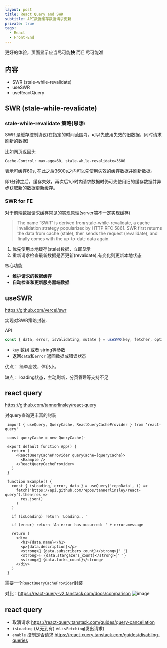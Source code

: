 ```yaml
---
layout: post
title: React Query and SWR
subtitle: API数据缓存数据请求更新
private: true
tags:
  - React
  - Front-End
---
```


更好的体验，页面显示应当尽可能**快** 而且 尽可能**准**

## 内容

- SWR (stale-while-revalidate)
- useSWR
- useReactQuery

## SWR (stale-while-revalidate)

### stale-while-revalidate 策略(思想)

SWR 是缓存控制协议(在指定的时间范围内，可以先使用失效的旧数据，同时请求刷新的数据)

比如网页返回头
```
Cache-Control: max-age=60, stale-while-revalidate=3600
```
表示可缓存60s, 在此之后3600s之内可以先使用失效的缓存数据并刷新数据。

即1分钟之后，缓存失效，再次后1小时内请求数据时仍可先使用旧的缓存数据并异步获取新的数据更新缓存。


### SWR for FE

对于前端数据请求缓存常见的实现原理(server端不一定实现缓存)

> The name “SWR” is derived from stale-while-revalidate, a cache invalidation strategy popularized by HTTP RFC 5861. 
> SWR first returns the data from cache (stale), then sends the request (revalidate), and finally comes with the up-to-date data again.

1. 优先使用本地缓存(stale)数据，立即显示
2. 重新请求检查最新数据是否更新(revalidate),有变化则更新本地状态

核心功能 

* **维护请求的数据缓存**
* **自动检查和更新服务器端数据**

## useSWR

<https://github.com/vercel/swr>

实现对SWR策略封装.

API

```js
const { data, error, isValidating, mutate } = useSWR(key, fetcher, options);
```

* `key` 数组 或者 string等参数
* 返回`data`和`error` 返回数据或错误状态

优点： 简单高效，体积小。

缺点： loading状态，主动刷新，分页管理等支持不足

## react query

<https://github.com/tannerlinsley/react-query>

对query查询更丰富的封装

```tsx
 import { useQuery, QueryCache, ReactQueryCacheProvider } from 'react-query'
 
 const queryCache = new QueryCache()
 
 export default function App() {
   return (
     <ReactQueryCacheProvider queryCache={queryCache}>
       <Example />
     </ReactQueryCacheProvider>
   )
 }
 
 function Example() {
   const { isLoading, error, data } = useQuery('repoData', () =>
     fetch('https://api.github.com/repos/tannerlinsley/react-query').then(res =>
       res.json()
     )
   )
 
   if (isLoading) return 'Loading...'
 
   if (error) return 'An error has occurred: ' + error.message
 
   return (
     <div>
       <h1>{data.name}</h1>
       <p>{data.description}</p>
       <strong>👀 {data.subscribers_count}</strong>{' '}
       <strong>✨ {data.stargazers_count}</strong>{' '}
       <strong>🍴 {data.forks_count}</strong>
     </div>
   )
 }
 ```
 
需要一个`ReactQueryCacheProvider`封装

对比：<https://react-query-v2.tanstack.com/docs/comparison>
![image](https://user-images.githubusercontent.com/6290356/137076548-352e4311-ccf0-4573-b655-88620f593d2e.png)

## react query 

* 取消请求 <https://react-query.tanstack.com/guides/query-cancellation>
* `isLoading` (从无到有) vs `isFetching`(发出请求)
* `enable` 控制是否请求 <https://react-query.tanstack.com/guides/disabling-queries>


